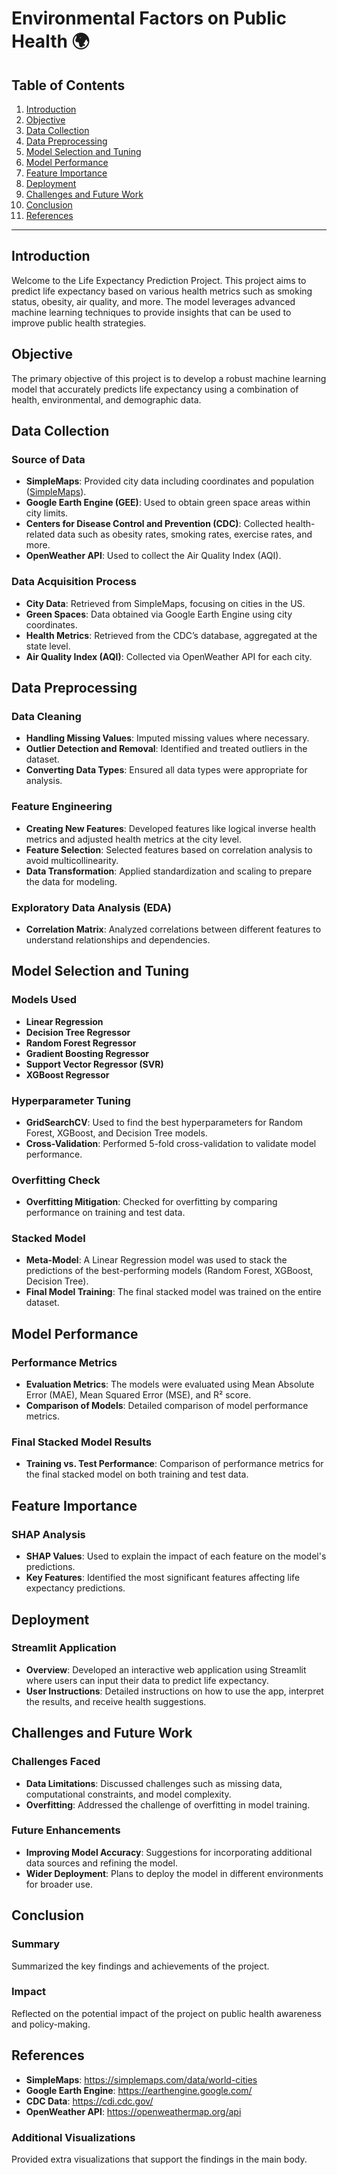 # Environmental Factors on Public Health 🌍

## Table of Contents
1. [Introduction](#introduction)
2. [Objective](#objective)
3. [Data Collection](#data-collection)
4. [Data Preprocessing](#data-preprocessing)  
5. [Model Selection and Tuning](#model-selection-and-tuning)  
6. [Model Performance](#model-performance)    
7. [Feature Importance](#feature-importance)
8. [Deployment](#deployment)  
9. [Challenges and Future Work](#challenges-and-future-work) 
10. [Conclusion](#conclusion)
11. [References](#references)


---

## Introduction
Welcome to the Life Expectancy Prediction Project. This project aims to predict life expectancy based on various health metrics such as smoking status, obesity, air quality, and more. The model leverages advanced machine learning techniques to provide insights that can be used to improve public health strategies.

## Objective
The primary objective of this project is to develop a robust machine learning model that accurately predicts life expectancy using a combination of health, environmental, and demographic data.

## Data Collection

### Source of Data
- **SimpleMaps**: Provided city data including coordinates and population ([SimpleMaps](https://simplemaps.com/data/world-cities)).
- **Google Earth Engine (GEE)**: Used to obtain green space areas within city limits.
- **Centers for Disease Control and Prevention (CDC)**: Collected health-related data such as obesity rates, smoking rates, exercise rates, and more.
- **OpenWeather API**: Used to collect the Air Quality Index (AQI).

### Data Acquisition Process
- **City Data**: Retrieved from SimpleMaps, focusing on cities in the US.
- **Green Spaces**: Data obtained via Google Earth Engine using city coordinates.
- **Health Metrics**: Retrieved from the CDC’s database, aggregated at the state level.
- **Air Quality Index (AQI)**: Collected via OpenWeather API for each city.

## Data Preprocessing

### Data Cleaning
- **Handling Missing Values**: Imputed missing values where necessary.
- **Outlier Detection and Removal**: Identified and treated outliers in the dataset.
- **Converting Data Types**: Ensured all data types were appropriate for analysis.

### Feature Engineering
- **Creating New Features**: Developed features like logical inverse health metrics and adjusted health metrics at the city level.
- **Feature Selection**: Selected features based on correlation analysis to avoid multicollinearity.
- **Data Transformation**: Applied standardization and scaling to prepare the data for modeling.

### Exploratory Data Analysis (EDA)
- **Correlation Matrix**: Analyzed correlations between different features to understand relationships and dependencies.

## Model Selection and Tuning

### Models Used
- **Linear Regression**
- **Decision Tree Regressor**
- **Random Forest Regressor**
- **Gradient Boosting Regressor**
- **Support Vector Regressor (SVR)**
- **XGBoost Regressor**

### Hyperparameter Tuning
- **GridSearchCV**: Used to find the best hyperparameters for Random Forest, XGBoost, and Decision Tree models.
- **Cross-Validation**: Performed 5-fold cross-validation to validate model performance.

### Overfitting Check
- **Overfitting Mitigation**: Checked for overfitting by comparing performance on training and test data.

### Stacked Model
- **Meta-Model**: A Linear Regression model was used to stack the predictions of the best-performing models (Random Forest, XGBoost, Decision Tree).
- **Final Model Training**: The final stacked model was trained on the entire dataset.

## Model Performance

### Performance Metrics
- **Evaluation Metrics**: The models were evaluated using Mean Absolute Error (MAE), Mean Squared Error (MSE), and R² score.
- **Comparison of Models**: Detailed comparison of model performance metrics.

### Final Stacked Model Results
- **Training vs. Test Performance**: Comparison of performance metrics for the final stacked model on both training and test data.

## Feature Importance

### SHAP Analysis
- **SHAP Values**: Used to explain the impact of each feature on the model's predictions.
- **Key Features**: Identified the most significant features affecting life expectancy predictions.

## Deployment

### Streamlit Application
- **Overview**: Developed an interactive web application using Streamlit where users can input their data to predict life expectancy.
- **User Instructions**: Detailed instructions on how to use the app, interpret the results, and receive health suggestions.

## Challenges and Future Work

### Challenges Faced
- **Data Limitations**: Discussed challenges such as missing data, computational constraints, and model complexity.
- **Overfitting**: Addressed the challenge of overfitting in model training.

### Future Enhancements
- **Improving Model Accuracy**: Suggestions for incorporating additional data sources and refining the model.
- **Wider Deployment**: Plans to deploy the model in different environments for broader use.

## Conclusion

### Summary
Summarized the key findings and achievements of the project.

### Impact
Reflected on the potential impact of the project on public health awareness and policy-making.

## References
- **SimpleMaps**: https://simplemaps.com/data/world-cities
- **Google Earth Engine**: https://earthengine.google.com/
- **CDC Data**: https://cdi.cdc.gov/
- **OpenWeather API**: https://openweathermap.org/api


### Additional Visualizations
Provided extra visualizations that support the findings in the main body.

